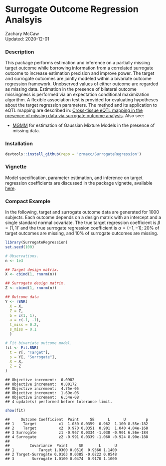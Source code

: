 # Surrogate Outcome Regression Analsyis

Zachary McCaw <br>
Updated: 2020-12-01

### Description

This package performs estimation and inference on a partially missing target outcome while borrowing information from a correlated surrogate outcome to increase estimation precision and improve power. The target and surrogate outcomes are jointly modeled within a bivariate outcome regression framework. Unobserved values of either outcome are regarded as missing data. Estimation in the presence of bilateral outcome missingness is performed via an expectation conditional maximization algorithm. A flexible association test is provided for evaluating hypotheses about the target regression parameters. The method and its application to eQTL mapping are described in: [Cross-tissue eQTL mapping in the presence of missing data via surrogate outcome analysis](https://www.biorxiv.org/content/10.1101/2020.11.29.403063v1). Also see:

* [MGMM](https://github.com/zrmacc/MGMM#missingness-aware-gaussian-mixture-models) for estimation of Gaussian Mixture Models in the presence of missing data. 

### Installation


```r
devtools::install_github(repo = 'zrmacc/SurrogateRegression')
```

### Vignette

Model specification, parameter estimation, and inference on target regression coefficients are discussed in the package vignette, available [here](https://github.com/zrmacc/Spray/blob/master/vignettes/Vignette.pdf).

### Compact Example

In the following, target and surrogate outcome data are generated for 1000 subjects. Each outcome depends on a design matrix with an intercept and a single standard normal covariate. The true target regression coefficient is $\beta = (1, 1)'$ and the true surrogate regression coefficient is $\alpha = (-1, -1)$; 20% of target outcomes are missing, and 10% of surrogate outcomes are missing.


```r
library(SurrogateRegression)
set.seed(100)

# Observations.
n <- 1e3

## Target design matrix.
X <- cbind(1, rnorm(n))

## Surrogate design matrix.
Z <- cbind(1, rnorm(n))

## Outcome data
Y <- rBNR(
  X = X, 
  Z = Z,
  b = c(1, 1), 
  a = c(-1, -1),
  t_miss = 0.2,
  s_miss = 0.1
  )

# Fit bivariate outcome model.
fit <- Fit.BNR(
  t = Y[, "Target"],
  s = Y[, "Surrogate"],
  X = X,
  Z = Z
)
```

```
## Objective increment:  0.0982 
## Objective increment:  0.00172 
## Objective increment:  4.75e-05 
## Objective increment:  1.69e-06 
## Objective increment:  6.54e-08 
## 4 update(s) performed before tolerance limit.
```

```r
show(fit)
```

```
##     Outcome Coefficient  Point     SE      L      U         p
## 1    Target          x1  1.030 0.0359  0.962  1.100 8.55e-182
## 2    Target          x2  0.970 0.0351  0.901  1.040 4.04e-168
## 3 Surrogate          z1 -0.967 0.0334 -1.030 -0.901 6.56e-184
## 4 Surrogate          z2 -0.991 0.0339 -1.060 -0.924 8.90e-188
## 
##         Covariance  Point     SE       L      U
## 1           Target 1.0300 0.0516  0.9360 1.1400
## 2 Target-Surrogate 0.0163 0.0385 -0.0222 0.0548
## 3        Surrogate 1.0100 0.0474  0.9170 1.1000
```
